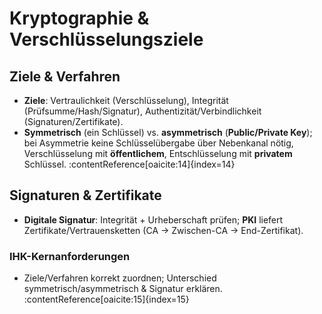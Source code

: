 # Kryptographie & Verschlüsselungsziele

## Ziele & Verfahren
- **Ziele**: Vertraulichkeit (Verschlüsselung), Integrität (Prüfsumme/Hash/Signatur), Authentizität/Verbindlichkeit (Signaturen/Zertifikate).
- **Symmetrisch** (ein Schlüssel) vs. **asymmetrisch** (**Public/Private Key**); bei Asymmetrie keine Schlüsselübergabe über Nebenkanal nötig, Verschlüsselung mit **öffentlichem**, Entschlüsselung mit **privatem** Schlüssel. :contentReference[oaicite:14]{index=14}

## Signaturen & Zertifikate
- **Digitale Signatur**: Integrität + Urheberschaft prüfen; **PKI** liefert Zertifikate/Vertrauensketten (CA → Zwischen-CA → End-Zertifikat).

### IHK-Kernanforderungen
- Ziele/Verfahren korrekt zuordnen; Unterschied symmetrisch/asymmetrisch & Signatur erklären. :contentReference[oaicite:15]{index=15}
